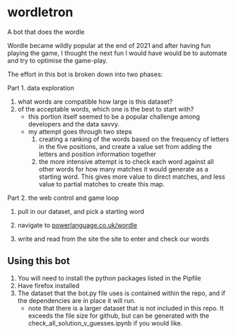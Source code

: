 # wordletron

A bot that does the wordle

Wordle became wildly popular at the end of 2021 and after having fun playing the game,  I thought the next fun I would have would be to automate and try to optimise the game-play.

The effort in this bot is broken down into two phases:

Part 1. data exploration
1. what words are compatible how large is this dataset?
2. of the acceptable words, which one is the best to start with?
    * this portion itself seemed to be a popular challenge among developers and the data savvy.
    * my attempt goes through two steps
        1. creating a ranking of the words based on the frequency of letters in the five positions, and create a value set from adding the letters and position information together
        2. the more intensive attempt is to check each word against all other words for how many matches it would generate as a starting word. This gives more value to direct matches, and less value to partial matches to create this map. 

Part 2. the web control and game loop
1. pull in our dataset, and pick a starting word
2. navigate to [powerlanguage.co.uk/wordle](https://www.nytimes.com/games/wordle/index.html "or now https://www.nytimes.com/games/wordle/index.html")

3. write and read from the site the site to enter and check our words


## Using this bot

1. You will need to install the python packages listed in the Pipfile
2. Have firefox installed
3. The dataset that the bot.py file uses is contained within the repo, and if the dependencies are in place it will run. 
    * note that there is a larger dataset that is not included in this repo. It exceeds the file size for github, but can be generated with the check_all_solution_v_guesses.ipynb if you would like.
